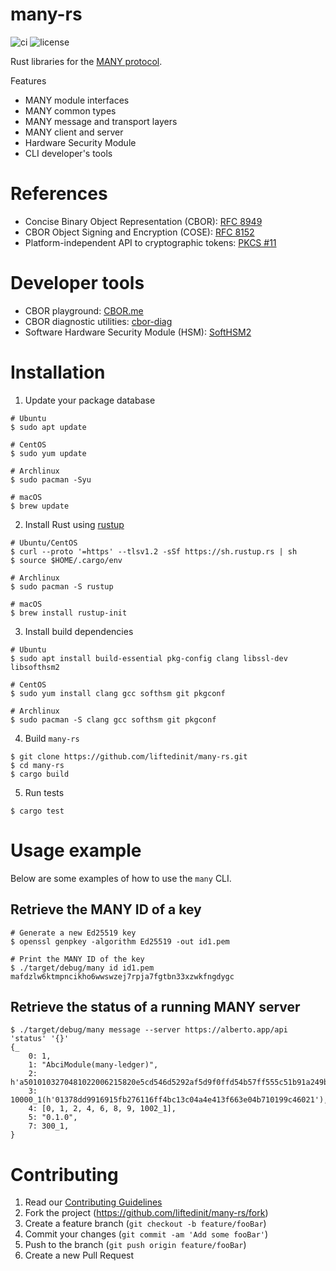 # many-rs
![ci](https://img.shields.io/github/workflow/status/liftedinit/many-rs/CI)
![license](https://img.shields.io/github/license/liftedinit/many-rs)

Rust libraries for the [MANY protocol](https://github.com/many-protocol).

Features
- MANY module interfaces
- MANY common types
- MANY message and transport layers
- MANY client and server
- Hardware Security Module
- CLI developer's tools

# References

- Concise Binary Object Representation (CBOR): [RFC 8949](https://www.rfc-editor.org/rfc/rfc8949.html)
- CBOR Object Signing and Encryption (COSE): [RFC 8152](https://datatracker.ietf.org/doc/html/rfc8152)
- Platform-independent API to cryptographic tokens: [PKCS #11](https://docs.oasis-open.org/pkcs11/pkcs11-base/v2.40/os/pkcs11-base-v2.40-os.html)

# Developer tools
- CBOR playground: [CBOR.me](https://cbor.me)
- CBOR diagnostic utilities: [cbor-diag](https://github.com/cabo/cbor-diag)
- Software Hardware Security Module (HSM): [SoftHSM2](https://github.com/opendnssec/SoftHSMv2)

# Installation

1. Update your package database
```shell
# Ubuntu
$ sudo apt update

# CentOS
$ sudo yum update

# Archlinux
$ sudo pacman -Syu

# macOS
$ brew update
```
2. Install Rust using [rustup](https://rustup.rs/)
```shell
# Ubuntu/CentOS
$ curl --proto '=https' --tlsv1.2 -sSf https://sh.rustup.rs | sh
$ source $HOME/.cargo/env

# Archlinux
$ sudo pacman -S rustup

# macOS
$ brew install rustup-init
```
3. Install build dependencies
```shell
# Ubuntu
$ sudo apt install build-essential pkg-config clang libssl-dev libsofthsm2

# CentOS
$ sudo yum install clang gcc softhsm git pkgconf

# Archlinux
$ sudo pacman -S clang gcc softhsm git pkgconf
```
4. Build `many-rs`
```shell
$ git clone https://github.com/liftedinit/many-rs.git
$ cd many-rs
$ cargo build
```
5. Run tests
```shell
$ cargo test
```

# Usage example
Below are some examples of how to use the `many` CLI.

## Retrieve the MANY ID of a key
```shell
# Generate a new Ed25519 key
$ openssl genpkey -algorithm Ed25519 -out id1.pem

# Print the MANY ID of the key
$ ./target/debug/many id id1.pem
mafdzlw6ktmpncikho6wwswzej7rpja7fgtbn33xzwkfngdygc
```

## Retrieve the status of a running MANY server
```shell
$ ./target/debug/many message --server https://alberto.app/api 'status' '{}'
{_
    0: 1,
    1: "AbciModule(many-ledger)",
    2: h'a5010103270481022006215820e5cd546d5292af5d9f0ffd54b57ff555c51b91a249b9cf544010a3c01cfa75a2',
    3: 10000_1(h'01378dd9916915fb276116ff4bc13c04a4e413f663e04b710199c46021'),
    4: [0, 1, 2, 4, 6, 8, 9, 1002_1],
    5: "0.1.0",
    7: 300_1,
}
```

# Contributing

1. Read our [Contributing Guidelines](https://github.com/liftedinit/.github/blob/main/docs/CONTRIBUTING.md)
2. Fork the project (https://github.com/liftedinit/many-rs/fork)
3. Create a feature branch (`git checkout -b feature/fooBar`)
4. Commit your changes (`git commit -am 'Add some fooBar'`)
5. Push to the branch (`git push origin feature/fooBar`)
6. Create a new Pull Request
